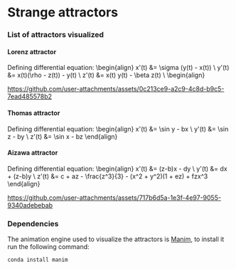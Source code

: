 # Strange attractors

### List of attractors visualized
#### Lorenz attractor
Defining differential equation:
\begin{align}
x'(t) &= \sigma (y(t) - x(t)) \\
y'(t) &= x(t)(\rho - z(t)) - y(t) \\
z'(t) &= x(t) y(t) - \beta z(t) \\
\begin{align}

https://github.com/user-attachments/assets/0c213ce9-a2c9-4c8d-b9c5-7ead485578b2

#### Thomas attractor
Defining differential equation:
\begin{align}
x'(t) &= \sin y - bx \\
y'(t) &= \sin z - by \\
z'(t) &= \sin x - bz
\end{align}

#### Aizawa attractor
Defining differential equation:
\begin{align}
x'(t) &= (z-b)x - dy \\
y'(t) &= dx + (z-b)y \\
z'(t) &= c + az - \frac{z^3}{3} - (x^2 + y^2)(1 + ez) + fzx^3
\end{align}

https://github.com/user-attachments/assets/717b6d5a-1e3f-4e97-9055-9340adebebab

### Dependencies
The animation engine used to visualize the attractors is [Manim](https://www.manim.community/), to install it run the following command:
```
conda install manim
```


